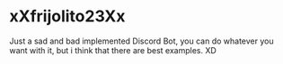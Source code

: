# xXfrijolito23Xx
Just a sad and bad implemented Discord Bot, you can do whatever you want with it, but i think that there are best examples. XD
